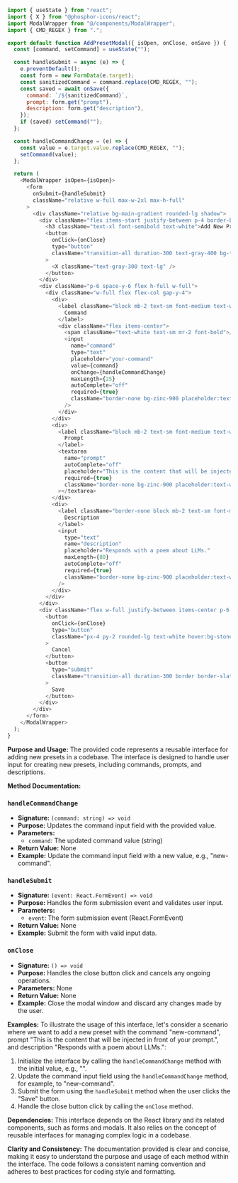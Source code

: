 ```javascript
import { useState } from "react";
import { X } from "@phosphor-icons/react";
import ModalWrapper from "@/components/ModalWrapper";
import { CMD_REGEX } from ".";

export default function AddPresetModal({ isOpen, onClose, onSave }) {
  const [command, setCommand] = useState("");

  const handleSubmit = async (e) => {
    e.preventDefault();
    const form = new FormData(e.target);
    const sanitizedCommand = command.replace(CMD_REGEX, "");
    const saved = await onSave({
      command: `/${sanitizedCommand}`,
      prompt: form.get("prompt"),
      description: form.get("description"),
    });
    if (saved) setCommand("");
  };

  const handleCommandChange = (e) => {
    const value = e.target.value.replace(CMD_REGEX, "");
    setCommand(value);
  };

  return (
    <ModalWrapper isOpen={isOpen}>
      <form
        onSubmit={handleSubmit}
        className="relative w-full max-w-2xl max-h-full"
      >
        <div className="relative bg-main-gradient rounded-lg shadow">
          <div className="flex items-start justify-between p-4 border-b rounded-t border-gray-500/50">
            <h3 className="text-xl font-semibold text-white">Add New Preset</h3>
            <button
              onClick={onClose}
              type="button"
              className="transition-all duration-300 text-gray-400 bg-transparent hover:border-white/60 rounded-lg text-sm p-1.5 ml-auto inline-flex items-center bg-sidebar-button hover:bg-menu-item-selected-gradient hover:border-slate-100 hover:border-opacity-50 border-transparent border"
            >
              <X className="text-gray-300 text-lg" />
            </button>
          </div>
          <div className="p-6 space-y-6 flex h-full w-full">
            <div className="w-full flex flex-col gap-y-4">
              <div>
                <label className="block mb-2 text-sm font-medium text-white">
                  Command
                </label>
                <div className="flex items-center">
                  <span className="text-white text-sm mr-2 font-bold">/</span>
                  <input
                    name="command"
                    type="text"
                    placeholder="your-command"
                    value={command}
                    onChange={handleCommandChange}
                    maxLength={25}
                    autoComplete="off"
                    required={true}
                    className="border-none bg-zinc-900 placeholder:text-white/20 border-gray-500 text-white text-sm rounded-lg focus:ring-blue-500 focus:border-blue-500 block w-full p-2.5"
                  />
                </div>
              </div>
              <div>
                <label className="block mb-2 text-sm font-medium text-white">
                  Prompt
                </label>
                <textarea
                  name="prompt"
                  autoComplete="off"
                  placeholder="This is the content that will be injected in front of your prompt."
                  required={true}
                  className="border-none bg-zinc-900 placeholder:text-white/20 border-gray-500 text-white text-sm rounded-lg focus:ring-blue-500 focus:border-blue-500 block w-full p-2.5"
                ></textarea>
              </div>
              <div>
                <label className="border-none block mb-2 text-sm font-medium text-white">
                  Description
                </label>
                <input
                  type="text"
                  name="description"
                  placeholder="Responds with a poem about LLMs."
                  maxLength={80}
                  autoComplete="off"
                  required={true}
                  className="border-none bg-zinc-900 placeholder:text-white/20 border-gray-500 text-white text-sm rounded-lg focus:ring-blue-500 focus:border-blue-500 block w-full p-2.5"
                />
              </div>
            </div>
          </div>
          <div className="flex w-full justify-between items-center p-6 space-x-2 border-t rounded-b border-gray-500/50">
            <button
              onClick={onClose}
              type="button"
              className="px-4 py-2 rounded-lg text-white hover:bg-stone-900 transition-all duration-300"
            >
              Cancel
            </button>
            <button
              type="submit"
              className="transition-all duration-300 border border-slate-200 px-4 py-2 rounded-lg text-white text-sm items-center flex gap-x-2 hover:bg-slate-200 hover:text-slate-800 focus:ring-gray-800"
            >
              Save
            </button>
          </div>
        </div>
      </form>
    </ModalWrapper>
  );
}

```
**Purpose and Usage:**
The provided code represents a reusable interface for adding new presets in a codebase. The interface is designed to handle user input for creating new presets, including commands, prompts, and descriptions.

**Method Documentation:**

### `handleCommandChange`

* **Signature:** `(command: string) => void`
* **Purpose:** Updates the command input field with the provided value.
* **Parameters:**
	+ `command`: The updated command value (string)
* **Return Value:** None
* **Example:** Update the command input field with a new value, e.g., "new-command".

### `handleSubmit`

* **Signature:** `(event: React.FormEvent) => void`
* **Purpose:** Handles the form submission event and validates user input.
* **Parameters:**
	+ `event`: The form submission event (React.FormEvent)
* **Return Value:** None
* **Example:** Submit the form with valid input data.

### `onClose`

* **Signature:** `() => void`
* **Purpose:** Handles the close button click and cancels any ongoing operations.
* **Parameters:** None
* **Return Value:** None
* **Example:** Close the modal window and discard any changes made by the user.

**Examples:**
To illustrate the usage of this interface, let's consider a scenario where we want to add a new preset with the command "new-command", prompt "This is the content that will be injected in front of your prompt.", and description "Responds with a poem about LLMs.":

1. Initialize the interface by calling the `handleCommandChange` method with the initial value, e.g., "".
2. Update the command input field using the `handleCommandChange` method, for example, to "new-command".
3. Submit the form using the `handleSubmit` method when the user clicks the "Save" button.
4. Handle the close button click by calling the `onClose` method.

**Dependencies:**
This interface depends on the React library and its related components, such as forms and modals. It also relies on the concept of reusable interfaces for managing complex logic in a codebase.

**Clarity and Consistency:**
The documentation provided is clear and concise, making it easy to understand the purpose and usage of each method within the interface. The code follows a consistent naming convention and adheres to best practices for coding style and formatting.